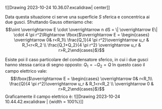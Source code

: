 ![[Drawing 2023-10-24 10.36.07.excalidraw| center]]

Data questa situazione ci serve una superficie $S$ sferica e concentrica ai due gusci.
Sfruttando Gauss otteniamo che: $$\oint \overrightarrow E \cdot \overrightarrow n dS = \| \overrightarrow E\| \cdot 4 \pi r^2\Rightarrow \fbox{$\overrightarrow E = \begin{cases} \overrightarrow 0& r<R_1\\ \frac{Q_1}{4 \pi r^2}\overrightarrow u_r & R_1<r<R_2 \\ \frac{Q_1+Q_2}{4 \pi r^2} \overrightarrow u_r & r>R_2\end{cases}$}$$

Esiste poi il caso particolare del condensatore sferico, in cui i due gusci hanno stessa carica di segno opposto: $Q_1 = -Q_2 = Q$
In questo caso il campo elettrico vale: $$\fbox{$\overrightarrow E = \begin{cases} \overrightarrow 0& r<R_1\\ \frac{Q}{4 \pi r^2}\overrightarrow u_r & R_1<r<R_2 \\ \overrightarrow 0 & r>R_2\end{cases}$}$$
Graficamente il campo elettrico è: 
![[Drawing 2023-10-24 10.44.42.excalidraw | {width = 100%}]]